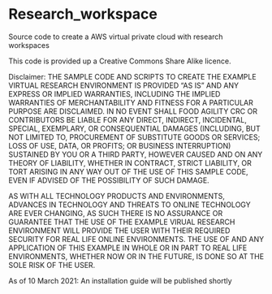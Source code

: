 # Research_workspace
Source code to create a AWS virtual private cloud with research workspaces

This code is provided up a Creative Commons Share Alike licence. 

Disclaimer:
THE SAMPLE CODE AND SCRIPTS TO CREATE THE EXAMPLE VIRTUAL RESEARCH ENVIRONMENT IS PROVIDED “AS IS” AND ANY EXPRESS OR IMPLIED WARRANTIES, 
INCLUDING THE IMPLIED WARRANTIES OF MERCHANTABILITY AND FITNESS FOR A PARTICULAR PURPOSE ARE DISCLAIMED. IN NO EVENT SHALL FOOD AGILITY CRC 
OR CONTRIBUTORS BE LIABLE FOR ANY DIRECT, INDIRECT, INCIDENTAL, SPECIAL, EXEMPLARY, OR CONSEQUENTIAL DAMAGES (INCLUDING, BUT NOT LIMITED TO, 
PROCUREMENT OF SUBSTITUTE GOODS OR SERVICES; LOSS OF USE, DATA, OR PROFITS; OR BUSINESS INTERRUPTION) SUSTAINED BY YOU OR A THIRD PARTY, 
HOWEVER CAUSED AND ON ANY THEORY OF LIABILITY, WHETHER IN CONTRACT, STRICT LIABILITY, OR TORT ARISING IN ANY WAY OUT OF THE USE OF THIS SAMPLE CODE, 
EVEN IF ADVISED OF THE POSSIBILITY OF SUCH DAMAGE.

AS WITH ALL TECHNOLOGY PRODUCTS AND ENVIRONMENTS, ADVANCES IN TECHNOLOGY AND THREATS TO ONLINE TECHNOLOGY ARE EVER CHANGING, AS SUCH THERE IS NO 
ASSURANCE OR GUARANTEE THAT THE USE OF THE EXAMPLE VIRUAL RESEARCH ENVIRONMENT WILL PROVIDE THE USER WITH THEIR REQUIRED SECURITY FOR REAL LIFE 
ONLINE ENVIRONMENTS. THE USE OF AND ANY APPLICATION OF THIS EXAMPLE IN WHOLE OR IN PART TO REAL LIFE ENVIRONMENTS, WHETHER NOW OR IN THE FUTURE, 
IS DONE SO AT THE SOLE RISK OF THE USER.

As of 10 March 2021: An installation guide will be published shortly
